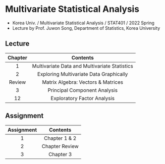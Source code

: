 # Multivariate Statistical Analysis
- Korea Univ. / Multivariate Statistical Analysis / STAT401 / 2022 Spring
- Lecture by Prof. Juwon Song, Department of Statistics, Korea University

## Lecture
|Chapter|Contents|
|:------:|:-----:|
|1|Multivariate Data and Multivariate Statistics|
|2|Exploring Multivariate Data Graphically|
|Review|Matrix Algebra: Vectors & Matrices|
|3|Principal Component Analysis|
|12|Exploratory Factor Analysis|

<!-- |4|Support Vector Classifier|
|5|Linear Classifier & Loss Function|
|6|Optimization Part 1|
|7|Optimization Part 2| -->

## Assignment
|Assignment|Contents|
|:------:|:-----:|
|1|Chapter 1 & 2|
|2|Chapter Review|
|3|Chapter 3|

